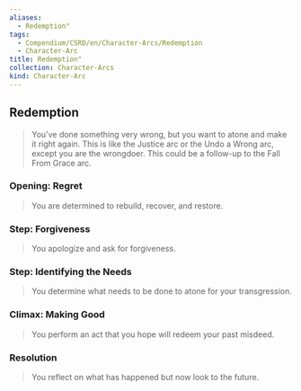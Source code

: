 ```yaml
---
aliases:
  - Redemption"
tags:
  - Compendium/CSRD/en/Character-Arcs/Redemption
  - Character-Arc
title: Redemption"
collection: Character-Arcs
kind: Character-Arc
---
```

## Redemption  
>You’ve done something very wrong, but you want to atone and make it right again. This is like the Justice arc or the Undo a Wrong arc, except you are the wrongdoer. This could be a follow-up to the Fall From Grace arc.  
### Opening: Regret    
>You are determined to rebuild, recover, and restore.  
### Step: Forgiveness    
>You apologize and ask for forgiveness.  
### Step: Identifying the Needs    
>You determine what needs to be done to atone for your transgression.  
### Climax: Making Good    
>You perform an act that you hope will redeem your past misdeed.  
### Resolution    
>You reflect on what has happened but now look to the future.